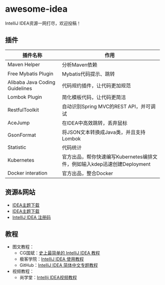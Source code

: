 # awesome-idea

IntelliJ IDEA资源一网打尽，欢迎投稿！

## 插件

| 插件名称                       | 作用                                                         |
| ------------------------------ | ------------------------------------------------------------ |
| Maven Helper                   | 分析Maven依赖                                                |
| Free Mybatis Plugin            | Mybatis代码提示、跳转                                        |
| Alibaba Java Coding Guidelines | 代码规约插件，让代码更加规范                                 |
| Lombok Plugin                  | 简化模板代码，让代码更简洁                                   |
| RestfulToolkit                 | 自动识别Spring MVC的REST API，并可调试                       |
| AceJump                        | 在IDEA中高效跳转，丢弃鼠标                                   |
| GsonFormat                     | 将JSON文本转换成Java类，并且支持Lombok                       |
| Statistic                      | 代码统计                                                     |
| Kubernetes                     | 官方出品，帮你快速编写Kubernetes编排文件，例如输入kdep迅速创建Deployment |
| Docker interation              | 官方出品，整合Docker                                         |





## 资源&网站

* [IDEA主题下载](http://www.riaway.com/)
* [IDEA主题下载](http://www.easycolor.cc/)
* [IntelliJ IDEA 注册码](http://idea.lanyus.com/)



## 教程

* 图文教程：
  * CG国斌：[史上最简单的 IntelliJ IDEA 教程](https://blog.csdn.net/qq_35246620/article/details/61191375)
  * 极客学院：[IntelliJ IDEA 使用教程](http://wiki.jikexueyuan.com/project/intellij-idea-tutorial)
  * GitHub：[IntelliJ IDEA 简体中文专题教程](https://github.com/judasn/IntelliJ-IDEA-Tutorial)
* 视频教程：
  * 尚学堂：[Intellij IDEA视频教程](https://www.bjsxt.com/down/10214.html)
